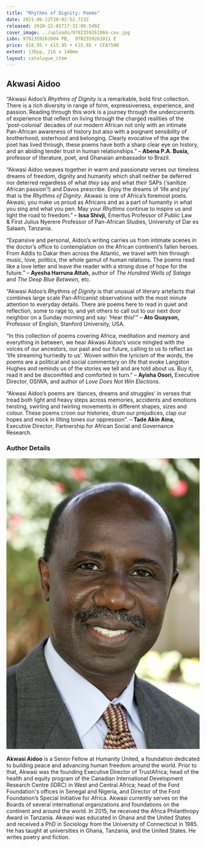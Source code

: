 ```yaml
---
title: "Rhythms of Dignity: Poems"
date: 2021-06-22T20:02:52.723Z
released: 2020-12-01T17:31:00.549Z
cover_image: ../uploads/9782359261004-cov.jpg
isbn: 9782359261004 PB,  9782359261011 E
price: $18.95 • £15.95 • €15.95 • CFA7500
extent: 136pp, 216 x 140mm
layout: catalogue_item
---
```

## Akwasi Aidoo

“Akwasi Aidoo’s *Rhythms of Dignity* is a remarkable, bold first collection. There is a rich diversity in range of form, expressiveness, experience, and passion. Reading through this work is a journey through the undercurrents of experience that reflect on living through the charged realities of the ‘post-colonial’ decades of our modern African not only with an intimate Pan-African awareness of history but also with a poignant sensibility of brotherhood, sisterhood and belonging. Clearly evocative of the age the poet has lived through, these poems have both a sharp clear eye on history, and an abiding tender trust in human relationships.” – **Abena P.A. Busia,** professor of literature, poet, and Ghanaian ambassador to Brazil.

“Akwasi Aidoo weaves together in warm and passionate verses our timeless dreams of freedom, dignity and humanity which shall neither be deferred nor deterred regardless of what *they* say and what *their* SAPs (‘sanitize African passion’!) and Davos prescribe. Enjoy the dreams of ‘life and joy’ that is the *Rhythms of Dignity*. Akwasi is one of Africa’s foremost poets. Akwasi, you make us proud as Africans and as a part of humanity in what you sing and what you pen. May your *Rhythms* continue to inspire us and light the road to freedom.” – **Issa Shivji,** Emeritus Professor of Public Law & First Julius Nyerere Professor of Pan-African Studies, University of Dar es Salaam, Tanzania.

“Expansive and personal, Aidoo’s writing carries us from intimate scenes in the doctor’s office to contemplation on the African continent’s fallen heroes. From Addis to Dakar then across the Atlantic, we travel with him through music, love, politics, the whole gamut of human relations. The poems read like a love letter and leave the reader with a strong dose of hope for the future.” – **Ayesha Harruna Attah,** author of *The Hundred Wells of Salaga* and *The Deep Blue Between,* etc.

“Akwasi Aidoo’s *Rhythms of Dignity* is that unusual of literary artefacts that combines large scale Pan-Africanist observations with the most minute attention to everyday details. There are poems here to read in quiet and reflection, some to rage to, and yet others to call out to our next door neighbor on a Sunday morning and say: ‘Hear this!’” – **Ato Quayson,** Professor of English, Stanford University, USA.

“In this collection of poems covering Africa, meditation and memory and everything in between, we hear Akwasi Aidoo’s voice mingled with the voices of our ancestors, our past and our future, calling to us to reflect as ‘life streaming hurriedly to us’. Woven within the lyricism of the words, the poems are a political and social commentary on life that evoke Langston Hughes and reminds us of the stories we tell and are told about us. Buy it, read it and be discomfited and comforted in turn.” – **Ayisha Osori,** Executive Director, OSIWA, and author of *Love Does Not Win Elections*.

“Akwasi Aidoo’s poems are ‘dances, dreams and struggles’ in verses that tread both light and heavy steps across memories, accidents and emotions twisting, swirling and twirling movements in different shapes, sizes and colour. These poems croon our histories, drum our prejudices, clap our hopes and mock in lilting tones our oppression”. – **Tade Akin Aina,** Executive Director, Partnership for African Social and Governance Research.

### Author Details

![Akwasi Aidoo](../uploads/akwasi-2.jpg "Akwasi Aidoo")

**Akwasi Aidoo** is a Senior Fellow at Humanity United, a foundation dedicated to building peace and advancing human freedom around the world. Prior to that, Akwasi was the founding Executive Director of TrustAfrica; head of the health and equity program of the Canadian International Development Research Centre (IDRC) in West and Central Africa; head of the Ford Foundation's offices in Senegal and Nigeria, and Director of the Ford Foundation’s Special Initiative for Africa. Akwasi currently serves on the Boards of several international organizations and foundations on the continent and around the world. In 2015, he received the Africa Philanthropy Award in Tanzania. Akwasi was educated in Ghana and the United States and received a PhD in Sociology from the University of Connecticut in 1985. He has taught at universities in Ghana, Tanzania, and the United States. He writes poetry and fiction.
